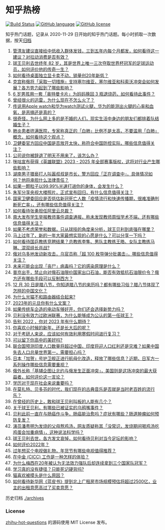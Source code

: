 # 知乎热榜
[![Build Status](https://github.com/ToWeLong/zhihu-hot-questions/workflows/CI/badge.svg)](https://github.com/ToWeLong/zhihu-hot-questions/actions)
[![GitHub language](https://img.shields.io/badge/language-golang-orange.svg)](https://golang.org/)
[![GitHub license](https://img.shields.io/github/license/ToWeLong/zhihu-hot-questions)](https://github.com/ToWeLong/zhihu-hot-questions/blob/main/LICENSE)

知乎热门话题，记录从 2020-11-29 日开始的知乎热门话题。每小时抓取一次数据，按天[归档](./archives)

<!-- BEGIN -->

1. [管清友建议直接给中低收入群体发钱，三到五年内每个月都发，如何看待这一建议？对拉动消费是否有效？](https://www.zhihu.com/question/575480143)
1. [球王贝利去世终年 82 岁，其是世界上唯一三次夺取世界杯冠军的足球运动员，如何评价他的传奇一生？](https://www.zhihu.com/question/575565463)
1. [如何看待桌面独立显卡卖不动，销量创20年新低？](https://www.zhihu.com/question/575415798)
1. [克宫称俄将「采取一切措施」支持塞尔维亚，塞尔维亚和科索沃冲突会如何发展？各方势力起到了哪些影响？](https://www.zhihu.com/question/575478623)
1. [6 岁男孩用一套「奥特曼卡片」为妈妈换回 3 瓶退烧药，如何看待此事件？](https://www.zhihu.com/question/575256480)
1. [曾经很火的迅雷，为什么现在不怎么火了？](https://www.zhihu.com/question/475873749)
1. [传说用Apple watch和华为watch测试火腿，华为的能测出火腿的心率和血氧，是恶搞还是真的？](https://www.zhihu.com/question/575427452)
1. [很奇怪，为什么网上多的是不婚的人们，现实生活中身边的朋友们都排着队结婚生子？](https://www.zhihu.com/question/570729753)
1. [肺炎患者挤满医院，专家称真正的「白肺」比例不是太高，不要滥用「白肺」概念，如何看待这个观点？](https://www.zhihu.com/question/575405967)
1. [卫健委官方回应中国是否放开太快，称符合中国防控实际，哪些信息值得关注？](https://www.zhihu.com/question/575591199)
1. [公司说你被辞退了明天不用来了，该怎么办？](https://www.zhihu.com/question/555496006)
1. [咪咕宣布获得《英雄联盟》2023 - 2025 年全部赛事版权，这将对行业产生哪些影响？](https://www.zhihu.com/question/575492521)
1. [湖南男子猥亵打人叫嚣叔叔是市长，警方回应「正在调查中」，具体情况如何？他将承担什么法律责任？](https://www.zhihu.com/question/575480321)
1. [如果一颗粒子以99.99%光速打进你的身体，会发生什么？](https://www.zhihu.com/question/466379618)
1. [朱军分享央视大楼照片，正式宣布回归，有什么信息值得关注？](https://www.zhihu.com/question/575488339)
1. [国家卫健委回应是否低估新冠死亡人数「疫情流行和快速传播期，很难准确判断死亡率」，还有哪些信息值得关注？](https://www.zhihu.com/question/575591416)
1. [如何看待张勇担任阿里云总裁？](https://www.zhihu.com/question/575449824)
1. [南大发布学生举报教师事件调查通报，称未发现教师周恒学术不端，还有哪些信息值得关注？](https://www.zhihu.com/question/575504542)
1. [如果不考虑荣誉和数据，只从球技的角度来分析，球王贝利到底强在哪里？](https://www.zhihu.com/question/514954555)
1. [马上过年了，新的一年大家最想实现的心愿是什么？可以分享一下吗？](https://www.zhihu.com/question/575525941)
1. [如何看待国乒教练竞聘结果？总教练李隼、男队主教练王皓、女队主教练马琳、混双组长肖战?](https://www.zhihu.com/question/575486792)
1. [俄对乌多地发动新攻击，乌官员称「超 100 枚导弹分批袭击」，哪些信息值得关注？](https://www.zhihu.com/question/575488950)
1. [未来可能会出现「丧尸」病毒吗？它的感染原理是什么？](https://www.zhihu.com/question/575300729)
1. [普京出手，禁止向对俄石油限价国家出口石油，能否有效抵抗石油限价令？俄方还有哪些手段可以反制西方？](https://www.zhihu.com/question/574956040)
1. [12 月 30 日是腊八节，你知道腊八节的来历吗？都有哪些习俗？腊八节体现了怎样的中国文化？](https://www.zhihu.com/question/575526270)
1. [为什么光猫不和路由器结合起来?](https://www.zhihu.com/question/331352862)
1. [2023年的元旦你有什么文案？](https://www.zhihu.com/question/557287672)
1. [如果传统车企造的电动车够好开，你们还会选择新势力吗？](https://www.zhihu.com/question/575483853)
1. [贝利没有效力过欧洲联赛，为什么能够成为公认的第一任球王？](https://www.zhihu.com/question/334387348)
1. [告别 2022 ，你对 2023 年有什么期待？](https://www.zhihu.com/question/574974235)
1. [你喜欢小时候的新年，还是长大后的呢？](https://www.zhihu.com/question/575440833)
1. [对于考研人来说，应该如何有效利用寒假时间进行复习？](https://www.zhihu.com/question/362839444)
1. [可以留下你高中的美好吗?](https://www.zhihu.com/question/575594473)
1. [联合国预测印度人口数量将超过中国，印度将迎人口红利还是灾难？如果中国失去人口总量世界第一，需要担心吗？](https://www.zhihu.com/question/575398646)
1. [日本「加贺」号护卫舰正进行航母化改造，释放了哪些信息？近期，日军方一系列操作哪些信息需要重视？](https://www.zhihu.com/question/575465352)
1. [俄外长称「基辅企图让北约与俄发生正面冲突」，美国则是这场冲突的最大获益者，如何评价这一言论？](https://www.zhihu.com/question/575031229)
1. [学历对于现在社会来说重要吗？](https://www.zhihu.com/question/575271058)
1. [在莫扎特、贝多芬的时代，我们现在的古典音乐是否就是当时老百姓的流行乐？](https://www.zhihu.com/question/24161442)
1. [在曾经的历史上，敢和球王贝利叫板的人能有几个？](https://www.zhihu.com/question/293903006)
1. [关于球王贝利，有哪些已被证实的乌鸦嘴事件？](https://www.zhihu.com/question/19953751)
1. [贝利此前一直在与肠癌作斗争，肠癌能治愈吗？症状有哪些？肠道肿瘤如何预防复发？](https://www.zhihu.com/question/575581869)
1. [演员潘粤明为发烧的父母熬鸡汤，网友质疑称其「没常识，发烧期间喝鸡汤吃鸡蛋会加重病情」，这种说法科学吗？](https://www.zhihu.com/question/575199507)
1. [球王贝利去世，各方发文哀悼，如何看待贝利对当今足坛的影响？](https://www.zhihu.com/question/575582838)
1. [如何评价2022年？](https://www.zhihu.com/question/570562635)
1. [过年想买个电视做礼物，年货节有哪些电视值得推荐？](https://www.zhihu.com/question/575490618)
1. [在中金 (CICC) 工作是一种怎样的体验？](https://www.zhihu.com/question/28852659)
1. [为什么梅西在20年被认为无法效力强队后却连续拿到三个国家队冠军？](https://www.zhihu.com/question/548934939)
1. [学习真的没有捷径？只能死记硬背吗?](https://www.zhihu.com/question/569203861)
1. [猫喜欢被摸头是什么原因？](https://www.zhihu.com/question/570653139)
1. [如何看待新华网《蓝皮书》提到北上广租房市场规模预估将超过2500亿，业主的出租意愿高过了买卖意愿？](https://www.zhihu.com/question/575271806)

<!-- END -->

历史归档 [./archives](./archives)


### License
[zhihu-hot-questions](https://github.com/towelong/zhihu-hot-questions) 的源码使用 MIT License 发布。